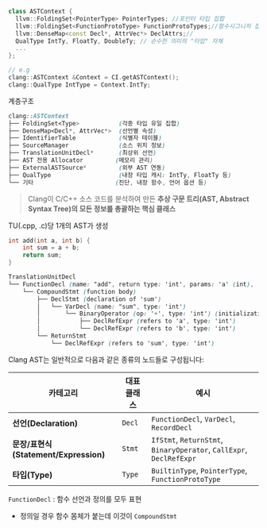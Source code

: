 
```cpp
class ASTContext {
  llvm::FoldingSet<PointerType> PointerTypes; //포인터 타입 집합
  llvm::FoldingSet<FunctionProtoType> FunctionProtoTypes;//함수시그니처 집합
  llvm::DenseMap<const Decl*, AttrVec*> DeclAttrs;//
  QualType IntTy, FloatTy, DoubleTy; // 순수한 의미의 "타입" 자체
  ...
};

// e.g
clang::ASTContext &Context = CI.getASTContext();
clang::QualType IntType = Context.IntTy;
```

계층구조
```scss
clang::ASTContext
├── FoldingSet<Type>           (각종 타입 유일 집합)
├── DenseMap<Decl*, AttrVec*>  (선언별 속성)
├── IdentifierTable            (식별자 테이블)
├── SourceManager              (소스 위치 정보)
├── TranslationUnitDecl*       (최상위 선언)
├── AST 전용 Allocator         (메모리 관리)
├── ExternalASTSource*         (외부 AST 연동)
├── QualType                   (내장 타입 캐시: IntTy, FloatTy 등)
└── 기타                       (진단, 내장 함수, 언어 옵션 등)
```

> Clang이 C/C++ 소스 코드를 분석하여 만든 **추상 구문 트리(AST, Abstract Syntax Tree)의 모든 정보를 총괄하는 핵심 클래스**

TU(.cpp, .c)당 1개의 AST가 생성
```cpp
int add(int a, int b) {
    int sum = a + b;
    return sum;
}
```

```scss
TranslationUnitDecl
└── FunctionDecl (name: "add", return type: 'int', params: 'a' (int), 'b' (int))
    └── CompoundStmt (function body)
        ├── DeclStmt (declaration of 'sum')
        │   └── VarDecl (name: "sum", type: 'int')
        │       └── BinaryOperator (op: '+', type: 'int') (initialization of 'sum')
        │           ├── DeclRefExpr (refers to 'a', type: 'int')
        │           └── DeclRefExpr (refers to 'b', type: 'int')
        └── ReturnStmt
            └── DeclRefExpr (refers to 'sum', type: 'int')
```



Clang AST는 일반적으로 다음과 같은 종류의 노드들로 구성됩니다:

| 카테고리                             | 대표 클래스 | 예시                                                                  |
| -------------------------------- | ------ | ------------------------------------------------------------------- |
| **선언(Declaration)**              | `Decl` | `FunctionDecl`, `VarDecl`, `RecordDecl`                             |
| **문장/표현식(Statement/Expression)** | `Stmt` | `IfStmt`, `ReturnStmt`, `BinaryOperator`, `CallExpr`, `DeclRefExpr` |
| **타입(Type)**                     | `Type` | `BuiltinType`, `PointerType`, `FunctionProtoType`                   |
`FunctionDecl` : 함수 선언과 정의를 모두 표현
- 정의일 경우 함수 몸체가 붙는데 이것이 `CompoundStmt`
